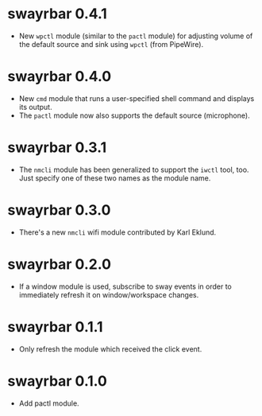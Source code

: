 swayrbar 0.4.1
==============

- New `wpctl` module (similar to the `pactl` module) for adjusting volume of
  the default source and sink using `wpctl` (from PipeWire).

swayrbar 0.4.0
==============

- New `cmd` module that runs a user-specified shell command and displays its
  output.
- The `pactl` module now also supports the default source (microphone).

swayrbar 0.3.1
==============

- The `nmcli` module has been generalized to support the `iwctl` tool, too.
  Just specify one of these two names as the module name.

swayrbar 0.3.0
==============

- There's a new `nmcli` wifi module contributed by Karl Eklund.

swayrbar 0.2.0
==============

- If a window module is used, subscribe to sway events in order to immediately
  refresh it on window/workspace changes.

swayrbar 0.1.1
==============

- Only refresh the module which received the click event.

swayrbar 0.1.0
==============

- Add pactl module.
